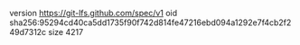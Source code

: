 version https://git-lfs.github.com/spec/v1
oid sha256:95294cd40ca5dd1735f90f742d814fe47216ebd094a1292e7f4cb2f249d7312c
size 4217
